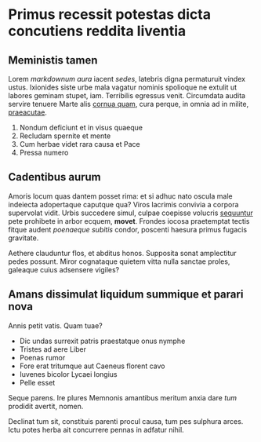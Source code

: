 # Primus recessit potestas dicta concutiens reddita liventia

## Meministis tamen

Lorem *markdownum aura* iacent *sedes*, latebris digna permaturuit vindex ustus.
Ixionides siste urbe mala vagatur nominis spolioque ne extulit ut labores
geminam stupet, iam. Terribilis egressus venit. Circumdata audita servire
tenuere Marte alis [cornua quam](http://etilla.org/non), cura perque, in omnia
ad in milite, [praeacutae](http://tunicasquepalmae.io/fructumerat.php).

1. Nondum deficiunt et in visus quaeque
2. Recludam spernite et mente
3. Cum herbae videt rara causa et Pace
4. Pressa numero

## Cadentibus aurum

Amoris locum quas dantem posset rima: et si adhuc nato oscula male indeiecta
adopertaque caputque qua? Viros lacrimis convivia a corpora supervolat vidit.
Urbis succedere simul, culpae coepisse volucris
[sequuntur](http://www.solisnunc.org/) pete prohibete in arbor ecquem,
**movet**. Frondes iocosa praetemptat tectis fitque audent *poenaeque subitis*
condor, poscenti haesura primus fugacis gravitate.

Aethere clauduntur flos, et abditus honos. Supposita sonat amplectitur pedes
possunt. Miror cognataque quietem vitta nulla sanctae proles, galeaque cuius
adsensere vigiles?

## Amans dissimulat liquidum summique et parari nova

Annis petit vatis. Quam tuae?

- Dic undas surrexit patris praestatque onus nymphe
- Tristes ad aere Liber
- Poenas rumor
- Fore erat tritumque aut Caeneus florent cavo
- Iuvenes bicolor Lycaei longius
- Pelle esset

Seque parens. Ire plures Memnonis amantibus meritum anxia dare *tum* prodidit
avertit, nomen.

Declinat tum sit, constituis parenti procul causa, tum pes sulphura arces. Ictu
potes herba ait concurrere pennas in adfatur nihil.
